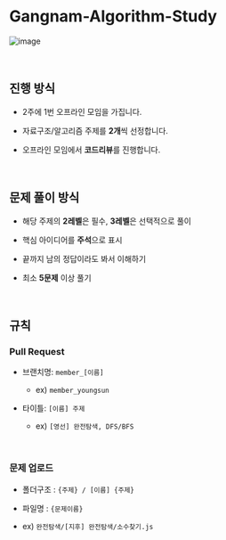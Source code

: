 # Gangnam-Algorithm-Study

![image](https://github.com/Gangnam-Algorithm-Study/Algorithm/assets/77915491/5babda3d-65f4-468f-9d80-f19cbb8352e8)

<br>



## 진행 방식

- 2주에 1번 오프라인 모임을 가집니다.

- 자료구조/알고리즘 주제를 **2개**씩 선정합니다.

- 오프라인 모임에서 **코드리뷰**를 진행합니다.

<br>

## 문제 풀이 방식

- 해당 주제의 **2레벨**은 필수, **3레벨**은 선택적으로 풀이

- 핵심 아이디어를 **주석**으로 표시
  
- 끝까지 남의 정답이라도 봐서 이해하기
  
- 최소 **5문제** 이상 풀기



<br>



## 규칙

###  Pull Request

- 브랜치명: `member_[이름]`
  - ex) `member_youngsun`
 
    
- 타이틀:  `[이름] 주제`
  - ex) `[영선] 완전탐색, DFS/BFS `


<br>

### 문제 업로드

- 폴더구조 : `{주제} / [이름] {주제}`

- 파일명 : `{문제이름}`

- ex) `완전탐색/[지후] 완전탐색/소수찾기.js`
